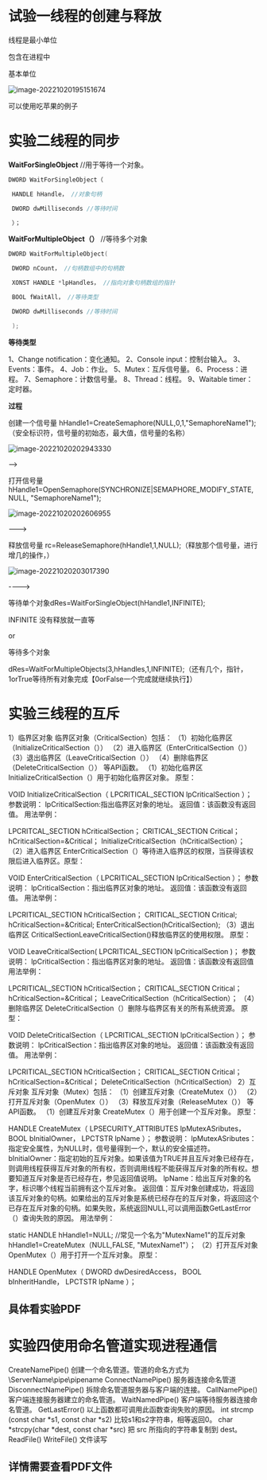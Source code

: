 # 试验一线程的创建与释放

线程是最小单位

包含在进程中

基本单位

![image-20221020195151674](C:\Users\57343\AppData\Roaming\Typora\typora-user-images\image-20221020195151674.png)

可以使用吃苹果的例子

# 实验二线程的同步

**WaitForSingleObject** //用于等待一个对象。

~~~c++
DWORD WaitForSingleObject（

 HANDLE hHandle， //对象句柄

 DWORD dwMilliseconds //等待时间

 ）；
~~~



**WaitForMultipleObject（）** //等待多个对象

~~~c++
DWORD WaitForMultipleObject(

 DWORD nCount， //句柄数组中的句柄数

 XONST HANDLE *lpHandles， //指向对象句柄数组的指针

 BOOL fWaitAll， //等待类型

 DWORD dwMilliseconds //等待时间

 );
~~~



**等待类型**

1、Change notification：变化通知。
2、Console input：控制台输入。
3、Events：事件。
4、Job：作业。
5、Mutex：互斥信号量。
6、Process：进程。
7、Semaphore：计数信号量。
8、Thread：线程。
9、Waitable timer：定时器。

**过程**

创建一个信号量	hHandle1=CreateSemaphore(NULL,0,1,"SemaphoreName1");（安全标识符，信号量的初始态，最大值，信号量的名称）

![image-20221020202943330](C:\Users\57343\AppData\Roaming\Typora\typora-user-images\image-20221020202943330.png)

-->

打开信号量hHandle1=OpenSemaphore(SYNCHRONIZE|SEMAPHORE_MODIFY_STATE,
		NULL,
		"SemaphoreName1"); 

![image-20221020202606955](C:\Users\57343\AppData\Roaming\Typora\typora-user-images\image-20221020202606955.png)

--->

释放信号量 rc=ReleaseSemaphore(hHandle1,1,NULL);（释放那个信号量，进行增几的操作，）

![image-20221020203017390](C:\Users\57343\AppData\Roaming\Typora\typora-user-images\image-20221020203017390.png)

---->

等待单个对象dRes=WaitForSingleObject(hHandle1,INFINITE);

INFINITE 没有释放就一直等

or

等待多个对象

dRes=WaitForMultipleObjects(3,hHandles,1,INFINITE);（还有几个，指针，1orTrue等待所有对象完成【0orFalse一个完成就继续执行】）

# 实验三线程的互斥

1）临界区对象
临界区对象（CriticalSection）包括：
（1）初始化临界区（InitializeCriticalSection（））
（2）进入临界区（EnterCriticalSection（））
（3）退出临界区（LeaveCriticalSection（））
（4）删除临界区（DeleteCriticalSection（））
等API函数。
（1）初始化临界区
InitializeCriticalSection（）用于初始化临界区对象。
原型：

VOID InitializeCriticalSection（
LPCRITICAL_SECTION  lpCriticalSection 
   ）；
参数说明：
lpCriticalSection:指出临界区对象的地址。
返回值：该函数没有返回值。
用法举例：

LPCRITCAL_SECTION hCriticalSection；
CRITICAL_SECTION Critical；
hCriticalSection=&Critical；
InitializeCriticalSection（hCriticalSection）；
（2）进入临界区
EnterCriticalSection（）等待进入临界区的权限，当获得该权限后进入临界区。原型：

VOID EnterCriticalSection（
LPCRITICAL_SECTION lpCriticalSection 
）；
参数说明：
lpCriticalSection：指出临界区对象的地址。
返回值：该函数没有返回值。
用法举例：

LPCRITICAL_SECTION hCriticalSection；
CRITICAL_SECTION Critical; 
hCriticalSection=&Critical;
 EnterCriticalSection(hCriticalSection); 
（3）退出临界区
CriticalSectionLeaveCriticalSection()释放临界区的使用权限。
原型：

 VOID LeaveCriticalSection( 
 LPCRITICAL_SECTION lpCriticalSection 
)；
参数说明：
lpCriticalSection：指出临界区对象的地址。
返回值：该函数没有返回值
用法举例：

LPCRITICAL_SECTION hCriticalSection；
CRITICAL_SECTION Critical；
hCriticalSection=&Critical；
LeaveCriticalSection（hCriticalSection）；
（4）删除临界区
DeleteCriticalSection（）删除与临界区有关的所有系统资源。
原型：

VOID DeleteCriticalSection（
LPCRITICAL_SECTION  lpCriticalSection 
）；
参数说明：
lpCriticalSection：指出临界区对象的地址。
返回值：该函数没有返回值。
用法举例：

LPCRITICAL_SECTION hCriticalSection；
CRITICAL_SECTION Critical；
hCriticalSection=&Critical；
DeleteCriticalSection（hCriticalSection）
2）互斥对象
互斥对象（Mutex）包括：
（1）创建互斥对象（CreateMutex（））
（2）打开互斥对象（OpenMutex（））
（3）释放互斥对象（ReleaseMutex（））
等API函数。
（1）创建互斥对象
CreateMutex（）用于创建一个互斥对象。
原型：

HANDLE CreateMutex（
LPSECURITY_ATTRIBUTES lpMutexASributes，
BOOL bInitialOwner，
LPCTSTR lpName 
）；
参数说明：
lpMutexASributes：指定安全属性，为NULL时，信号量得到一个，默认的安全描述符。
bInitialOwner：指定初始的互斥对象。如果该值为TRUE并且互斥对象已经存在，则调用线程获得互斥对象的所有权，否则调用线程不能获得互斥对象的所有权。想要知道互斥对象是否已经存在，参⻅返回值说明。
lpName：给出互斥对象的名字，标识哪个线程当前拥有这个互斥对象。
返回值：互斥对象创建成功，将返回该互斥对象的句柄。如果给出的互斥对象是系统已经存在的互斥对象，将返回这个已存在互斥对象的句柄。如果失败，系统返回NULL,可以调用函数GetLastError（）查询失败的原因。
用法举例：

static HANDLE  hHandle1=NULL; //常⻅一个名为"MutexName1"的互斥对象hHandle1=CreateMutex（NULL,FALSE, "MutexName1"）；
（2）打开互斥对象
OpenMutex（）用于打开一个互斥对象。
原型：

HANDLE OpenMutex（
DWORD dwDesiredAccess，
BOOL bInheritHandle，
LPCTSTR lpName
 ）；

## **具体看实验PDF**

# 实验四使用命名管道实现进程通信

 CreateNamePipe()		创建一个命名管道。管道的命名方式为\\ServerName\pipe\pipename
 ConnectNamePipe()		服务器连接命名管道
 DisconnectNamePipe() 	拆除命名管道服务器与客户端的连接。
 CallNamePipe() 		客户端连接服务器建立的命名管道。
 WaitNamedPipe()        客户端等待服务器连接命名管道。
 GetLastError()         以上函数都可调用此函数查询失败的原因。
 int strcmp (const char *s1, const char *s2)     比较s1和s2字符串，相等返回0。
 char *strcpy(char *dest, const char *src)       把 src 所指向的字符串复制到 dest。
 ReadFile() WriteFile() 文件读写     

## 详情需要查看PDF文件